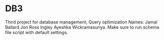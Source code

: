 # DB3
Third project for database management, Query optimization
Names: Jamal Ballard Jon Ross Ingley Ayeshka Wickramasuriya.
Make sure to run schema file script with default settings.

